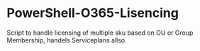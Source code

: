 # PowerShell-O365-Lisencing
Script to handle licensing of multiple sku based on OU or Group Membership, handels Serviceplans allso.
